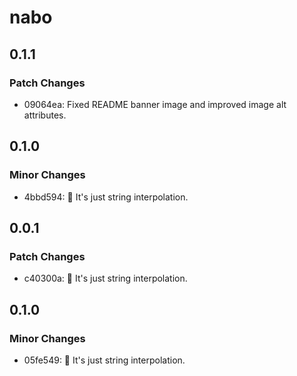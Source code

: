 # nabo

## 0.1.1

### Patch Changes

- 09064ea: Fixed README banner image and improved image alt attributes.

## 0.1.0

### Minor Changes

- 4bbd594: 🧵 It's just string interpolation.

## 0.0.1

### Patch Changes

- c40300a: 🧵 It's just string interpolation.

## 0.1.0

### Minor Changes

- 05fe549: 🧵 It's just string interpolation.
